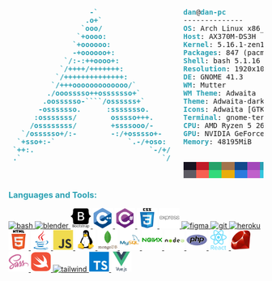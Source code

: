 <pre><font color="#2AA1B3"><b>                   -`</b></font>                    <font color="#2AA1B3"><b>dan</b></font>@<font color="#2AA1B3"><b>dan-pc</b></font> 
<font color="#2AA1B3"><b>                  .o+`</b></font>                   -------------- 
<font color="#2AA1B3"><b>                 `ooo/</b></font>                   <font color="#2AA1B3"><b>OS</b></font>: Arch Linux x86_64 
<font color="#2AA1B3"><b>                `+oooo:</b></font>                  <font color="#2AA1B3"><b>Host</b></font>: AX370M-DS3H 
<font color="#2AA1B3"><b>               `+oooooo:</b></font>                 <font color="#2AA1B3"><b>Kernel</b></font>: 5.16.1-zen1-1-zen 
<font color="#2AA1B3"><b>               -+oooooo+:</b></font>                <font color="#2AA1B3"><b>Packages</b></font>: 847 (pacman) 
<font color="#2AA1B3"><b>             `/:-:++oooo+:</b></font>               <font color="#2AA1B3"><b>Shell</b></font>: bash 5.1.16 
<font color="#2AA1B3"><b>            `/++++/+++++++:</b></font>              <font color="#2AA1B3"><b>Resolution</b></font>: 1920x1080, 1920x1080, 1920x1080 
<font color="#2AA1B3"><b>           `/++++++++++++++:</b></font>             <font color="#2AA1B3"><b>DE</b></font>: GNOME 41.3 
<font color="#2AA1B3"><b>          `/+++ooooooooooooo/`</b></font>           <font color="#2AA1B3"><b>WM</b></font>: Mutter 
<font color="#2AA1B3"><b>         ./ooosssso++osssssso+`</b></font>          <font color="#2AA1B3"><b>WM Theme</b></font>: Adwaita 
<font color="#2AA1B3"><b>        .oossssso-````/ossssss+`</b></font>         <font color="#2AA1B3"><b>Theme</b></font>: Adwaita-dark [GTK2/3] 
<font color="#2AA1B3"><b>       -osssssso.      :ssssssso.</b></font>        <font color="#2AA1B3"><b>Icons</b></font>: Adwaita [GTK2/3] 
<font color="#2AA1B3"><b>      :osssssss/        osssso+++.</b></font>       <font color="#2AA1B3"><b>Terminal</b></font>: gnome-terminal 
<font color="#2AA1B3"><b>     /ossssssss/        +ssssooo/-</b></font>       <font color="#2AA1B3"><b>CPU</b></font>: AMD Ryzen 5 2600 (12) @ 3.400GHz 
<font color="#2AA1B3"><b>   `/ossssso+/:-        -:/+osssso+-</b></font>     <font color="#2AA1B3"><b>GPU</b></font>: NVIDIA GeForce RTX 3060 
<font color="#2AA1B3"><b>  `+sso+:-`                 `.-/+oso:</b></font>    <font color="#2AA1B3"><b>Memory</b></font>: 48195MiB 
<font color="#2AA1B3"><b> `++:.                           `-/+/</b></font>   <font color="#2AA1B3">
<font color="#2AA1B3"><b> .`                                 `/</b></font>
                                         <span style="background-color:#171421"><font color="#171421">   </font></span><span style="background-color:#C01C28"><font color="#C01C28">   </font></span><span style="background-color:#26A269"><font color="#26A269">   </font></span><span style="background-color:#A2734C"><font color="#A2734C">   </font></span><span style="background-color:#12488B"><font color="#12488B">   </font></span><span style="background-color:#A347BA"><font color="#A347BA">   </font></span><span style="background-color:#2AA1B3"><font color="#2AA1B3">   </font></span><span style="background-color:#D0CFCC"><font color="#D0CFCC">   </font></span>
                                         <span style="background-color:#5E5C64"><font color="#5E5C64">   </font></span><span style="background-color:#F66151"><font color="#F66151">   </font></span><span style="background-color:#33DA7A"><font color="#33DA7A">   </font></span><span style="background-color:#E9AD0C"><font color="#E9AD0C">   </font></span><span style="background-color:#2A7BDE"><font color="#2A7BDE">   </font></span><span style="background-color:#C061CB"><font color="#C061CB">   </font></span><span style="background-color:#33C7DE"><font color="#33C7DE">   </font></span><span style="background-color:#FFFFFF"><font color="#FFFFFF">   </font></span>
</pre>
<h3 align="left">Languages and Tools:</h3>
<p align="left"> <a href="https://www.gnu.org/software/bash/" target="_blank" rel="noreferrer"> <img src="https://www.vectorlogo.zone/logos/gnu_bash/gnu_bash-icon.svg" alt="bash" width="40" height="40"/> </a> <a href="https://www.blender.org/" target="_blank" rel="noreferrer"> <img src="https://download.blender.org/branding/community/blender_community_badge_white.svg" alt="blender" width="40" height="40"/> </a> <a href="https://getbootstrap.com" target="_blank" rel="noreferrer"> <img src="https://raw.githubusercontent.com/devicons/devicon/master/icons/bootstrap/bootstrap-plain-wordmark.svg" alt="bootstrap" width="40" height="40"/> </a> <a href="https://www.w3schools.com/cpp/" target="_blank" rel="noreferrer"> <img src="https://raw.githubusercontent.com/devicons/devicon/master/icons/cplusplus/cplusplus-original.svg" alt="cplusplus" width="40" height="40"/> </a> <a href="https://www.w3schools.com/cs/" target="_blank" rel="noreferrer"> <img src="https://raw.githubusercontent.com/devicons/devicon/master/icons/csharp/csharp-original.svg" alt="csharp" width="40" height="40"/> </a> <a href="https://www.w3schools.com/css/" target="_blank" rel="noreferrer"> <img src="https://raw.githubusercontent.com/devicons/devicon/master/icons/css3/css3-original-wordmark.svg" alt="css3" width="40" height="40"/> </a> <a href="https://expressjs.com" target="_blank" rel="noreferrer"> <img src="https://raw.githubusercontent.com/devicons/devicon/master/icons/express/express-original-wordmark.svg" alt="express" width="40" height="40"/> </a> <a href="https://www.figma.com/" target="_blank" rel="noreferrer"> <img src="https://www.vectorlogo.zone/logos/figma/figma-icon.svg" alt="figma" width="40" height="40"/> </a> <a href="https://git-scm.com/" target="_blank" rel="noreferrer"> <img src="https://www.vectorlogo.zone/logos/git-scm/git-scm-icon.svg" alt="git" width="40" height="40"/> </a> <a href="https://heroku.com" target="_blank" rel="noreferrer"> <img src="https://www.vectorlogo.zone/logos/heroku/heroku-icon.svg" alt="heroku" width="40" height="40"/> </a> <a href="https://www.w3.org/html/" target="_blank" rel="noreferrer"> <img src="https://raw.githubusercontent.com/devicons/devicon/master/icons/html5/html5-original-wordmark.svg" alt="html5" width="40" height="40"/> </a> <a href="https://www.java.com" target="_blank" rel="noreferrer"> <img src="https://raw.githubusercontent.com/devicons/devicon/master/icons/java/java-original.svg" alt="java" width="40" height="40"/> </a> <a href="https://developer.mozilla.org/en-US/docs/Web/JavaScript" target="_blank" rel="noreferrer"> <img src="https://raw.githubusercontent.com/devicons/devicon/master/icons/javascript/javascript-original.svg" alt="javascript" width="40" height="40"/> </a> <a href="https://www.linux.org/" target="_blank" rel="noreferrer"> <img src="https://raw.githubusercontent.com/devicons/devicon/master/icons/linux/linux-original.svg" alt="linux" width="40" height="40"/> </a> <a href="https://www.mongodb.com/" target="_blank" rel="noreferrer"> <img src="https://raw.githubusercontent.com/devicons/devicon/master/icons/mongodb/mongodb-original-wordmark.svg" alt="mongodb" width="40" height="40"/> </a> <a href="https://www.mysql.com/" target="_blank" rel="noreferrer"> <img src="https://raw.githubusercontent.com/devicons/devicon/master/icons/mysql/mysql-original-wordmark.svg" alt="mysql" width="40" height="40"/> </a> <a href="https://www.nginx.com" target="_blank" rel="noreferrer"> <img src="https://raw.githubusercontent.com/devicons/devicon/master/icons/nginx/nginx-original.svg" alt="nginx" width="40" height="40"/> </a> <a href="https://nodejs.org" target="_blank" rel="noreferrer"> <img src="https://raw.githubusercontent.com/devicons/devicon/master/icons/nodejs/nodejs-original-wordmark.svg" alt="nodejs" width="40" height="40"/> </a> <a href="https://www.php.net" target="_blank" rel="noreferrer"> <img src="https://raw.githubusercontent.com/devicons/devicon/master/icons/php/php-original.svg" alt="php" width="40" height="40"/> </a> <a href="https://reactjs.org/" target="_blank" rel="noreferrer"> <img src="https://raw.githubusercontent.com/devicons/devicon/master/icons/react/react-original-wordmark.svg" alt="react" width="40" height="40"/> </a> <a href="https://www.ruby-lang.org/en/" target="_blank" rel="noreferrer"> <img src="https://raw.githubusercontent.com/devicons/devicon/master/icons/ruby/ruby-original.svg" alt="ruby" width="40" height="40"/> </a> <a href="https://sass-lang.com" target="_blank" rel="noreferrer"> <img src="https://raw.githubusercontent.com/devicons/devicon/master/icons/sass/sass-original.svg" alt="sass" width="40" height="40"/> </a> <a href="https://developer.apple.com/swift/" target="_blank" rel="noreferrer"> <img src="https://raw.githubusercontent.com/devicons/devicon/master/icons/swift/swift-original.svg" alt="swift" width="40" height="40"/> </a> <a href="https://tailwindcss.com/" target="_blank" rel="noreferrer"> <img src="https://www.vectorlogo.zone/logos/tailwindcss/tailwindcss-icon.svg" alt="tailwind" width="40" height="40"/> </a> <a href="https://www.typescriptlang.org/" target="_blank" rel="noreferrer"> <img src="https://raw.githubusercontent.com/devicons/devicon/master/icons/typescript/typescript-original.svg" alt="typescript" width="40" height="40"/> </a> <a href="https://vuejs.org/" target="_blank" rel="noreferrer"> <img src="https://raw.githubusercontent.com/devicons/devicon/master/icons/vuejs/vuejs-original-wordmark.svg" alt="vuejs" width="40" height="40"/> </a> </p>
